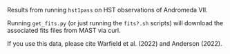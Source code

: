 Results from running `hst1pass` on HST observations of Andromeda VII.

Running `get_fits.py` (or just running the `fits?.sh` scripts) will download the associated fits files from MAST via curl.

If you use this data, please cite Warfield et al. (2022) and Anderson (2022).
